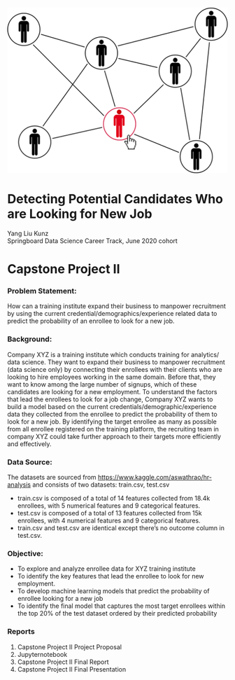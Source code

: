![cover_photo](./src/cover_photo.png)
# Detecting Potential Candidates Who are Looking for New Job
Yang Liu Kunz
<br/>Springboard Data Science Career Track, June 2020 cohort

# Capstone Project II
### Problem Statement: 
How can a training institute expand their business to manpower recruitment by using the current credential/demographics/experience related data to predict the probability of an enrollee to look for a new job.

### Background:
Company XYZ is a training institute which conducts training for analytics/ data science. They want to expand their business to manpower recruitment (data science only) by connecting their enrollees with their clients who are looking to hire employees working in the same domain. Before that, they want to know among the large number of signups, which of these candidates are looking for a new employment. To understand the factors that lead the enrollees to look for a job change, Company XYZ wants to build a model based on the current credentials/demographic/experience data they collected from the enrollee to predict the probability of them to look for a new job. By identifying the target enrollee as many as possible from all enrollee registered on the training platform, the recruiting team in company XYZ could take further approach to their targets more efficiently and effectively. 

### Data Source:
The datasets are sourced from https://www.kaggle.com/aswathrao/hr-analysis and consists of two datasets: train.csv, test.csv
- train.csv is composed of a total of 14 features collected from 18.4k enrollees, with 5 numerical features and 9 categorical features. 
- test.csv is composed of a total of 13 features collected from 15k enrollees, with 4 numerical features and 9 categorical features. 
- train.csv and test.csv are identical except there’s no outcome column in test.csv.  

### Objective:
- To explore and analyze enrollee data for XYZ training institute 
- To identify the key features that lead the enrollee to look for new employment.
- To develop machine learning models that predict the probability of enrollee looking for a new job
- To identify the final model that captures the most target enrollees within the top 20% of the test dataset ordered by their predicted probability 


### Reports
1. Capstone Project II Project Proposal
2. Jupyternotebook
3. Capstone Project II Final Report
4. Capstone Project II Final Presentation
